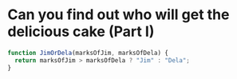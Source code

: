 # Can you find out who will get the delicious cake (Part I)

```jsx
function JimOrDela(marksOfJim, marksOfDela) {
  return marksOfJim > marksOfDela ? "Jim" : "Dela";
}
```

